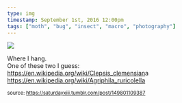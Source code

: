 ```yaml
---
type: img
timestamp: September 1st, 2016 12:00pm
tags: ["moth", "bug", "insect", "macro", "photography"]
---
```

<img src="https://saturdayxiii.github.io/media/149801109387.jpg"/>

Where I hang.
<br/>
One of these two I guess: 
<a href="https://en.wikipedia.org/wiki/Clepsis_clemensiana" target="_blank">https://en.wikipedia.org/wiki/Clepsis_clemensian</a>a 
<a href="https://en.wikipedia.org/wiki/Agriphila_ruricolella" target="_blank">https://en.wikipedia.org/wiki/Agriphila_ruricolella</a><br/>
 
  
<small>source: https://saturdayxiii.tumblr.com/post/149801109387</small>